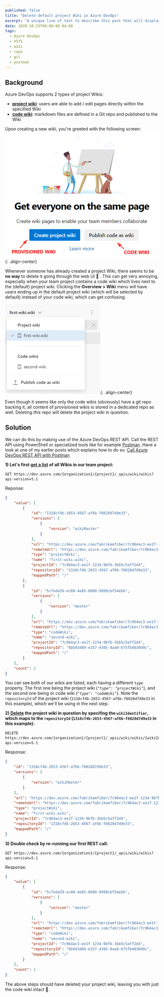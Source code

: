 ```yaml
---
published: false
title: "Delete default project Wiki in Azure DevOps"
excerpt: "A unique line of text to describe this post that will display in an archive listing and meta description with SEO benefits."
date: 2020-10-23T00:00:00-04:00
tags:
  - Azure DevOps
  - VSTS
  - wiki
  - repo
  - git
  - postman
---
```


## Background

Azure DevOps supports 2 types of project Wikis:
- [**project wiki**](https://docs.microsoft.com/en-us/azure/devops/project/wiki/wiki-create-repo?view=azure-devops): users are able to add / edit pages directly within the specified Wiki
- [**code wiki**](https://docs.microsoft.com/en-us/azure/devops/project/wiki/publish-repo-to-wiki?view=azure-devops&tabs=browser#publish-a-git-repository-to-a-wiki-1): markdown files are defined in a Git repo and published to the Wiki


Upon creating a new wiki, you're greeted with the following screen:
![image-center](/assets/images/wiki_1.png){: .align-center}


Whenever someone has already created a project Wiki, there seems to be **no way** to delete it going through the web UI 🙉 . This can get very annoying, especially when your team project contains a code wiki which lives next to the (default) project wiki. Clicking the **Overview > Wiki** menu will have users ending up in the default project wiki (which will be selected by default) instead of your code wiki, which can get confusing.

![image-center](/assets/images/wiki_2.png){: .align-center}

Even though it seems like only the code wikis (obviously) have a git repo backing it, all content of provisioned wikis is stored in a dedicated repo as well. Deleting *this* repo will delete the project wiki in question.

## Solution
We can do this by making use of the Azure DevOps REST API. Call the REST API using PowerShell or specialized tools like for example [Postman](https://www.postman.com/).
Have a look at one of my earlier posts which explains how to do so: [Call Azure DevOps REST API with Postman](https://sanderh.dev/call-Azure-DevOps-REST-API-Postman/)


**1) Let's first [get a list](https://docs.microsoft.com/en-us/rest/api/azure/devops/wiki/wikis/list?view=azure-devops-rest-5.1) of all Wikis in our team project:**

```http
GET https://dev.azure.com/{organization}/{project}/_apis/wiki/wikis?api-version=5.1
```
Reponse:
```json
{
    "value": [
        {
            "id": "1318cf4b-2653-4567-af6b-f8028d7d9e33",
            "versions": [
                {
                    "version": "wikiMaster"
                }
            ],
            "url": "https://dev.azure.com/fabrikamfiber/7c964ac3-ee1f-1234-9bfb-3bb5c5aff2d4/_apis/wiki/wikis/1318cf4b-2653-4567-af6b-f8028d7d9e33",
            "remoteUrl": "https://dev.azure.com/fabrikamfiber/7c964ac3-ee1f-1234-9bfb-3bb5c5aff2d4/_wiki/wikis/1318cf4b-2653-4567-af6b-f8028d7d9e33",
            "type": "projectWiki",
            "name": "first-wiki.wiki",
            "projectId": "7c964ac3-ee1f-1234-9bfb-3bb5c5aff2d4",
            "repositoryId": "1318cf4b-2653-4567-af6b-f8028d7d9e33",
            "mappedPath": "/"
        },
        {
            "id": "5cfeda59-ec80-4e85-8600-9d99cbf54ebb",
            "versions": [
                {
                    "version": "master"
                }
            ],
            "url": "https://dev.azure.com/fabrikamfiber/7c964ac3-ee1f-1234-9bfb-3bb5c5aff2d4/_apis/wiki/wikis/5cfeda59-ec80-4e85-8600-9d99cbf54ebb",
            "remoteUrl": "https://dev.azure.com/fabrikamfiber/7c964ac3-ee1f-1234-9bfb-3bb5c5aff2d4/_wiki/wikis/5cfeda59-ec80-4e85-8600-9d99cbf54ebb",
            "type": "codeWiki",
            "name": "second-wiki",
            "projectId": "7c964ac3-ee1f-1234-9bfb-3bb5c5aff2d4",
            "repositoryId": "6bb93d89-e257-4385-8aa0-675fb4830d9c",
            "mappedPath": "/"
        }
    ],
    "count": 2
}
```

You can see both of our wikis are listed, each having a different `type` property. The first one being the project wiki (`"type": "projectWiki"`), and the second one being or code wiki (`"type": "codeWiki"`). Note the `repositoryId` of the project wiki (`1318cf4b-2653-4567-af6b-f8028d7d9e33` in this example), which we'll be using in the next step.

**2) [Delete](https://docs.microsoft.com/en-us/rest/api/azure/devops/wiki/wikis/delete?view=azure-devops-rest-5.1) the project wiki in question by specifing the `wikiIdentifier`, which maps to the `repositoryId` (`1318cf4b-2653-4567-af6b-f8028d7d9e33` in this example):**
```http
DELETE https://dev.azure.com/{organization}/{project}/_apis/wiki/wikis/{wikiIdentifier}?api-version=5.1
```
Response:
```json
{
    "id": "1318cf4b-2653-4567-af6b-f8028d7d9e33",
    "versions": [
        {
            "version": "wikiMaster"
        }
    ],
    "url": "https://dev.azure.com/fabrikamfiber/7c964ac3-ee1f-1234-9bfb-3bb5c5aff2d4/_apis/wiki/wikis/1318cf4b-2653-4567-af6b-f8028d7d9e33",
    "remoteUrl": "https://dev.azure.com/fabrikamfiber/7c964ac3-ee1f-1234-9bfb-3bb5c5aff2d4/_wiki/wikis/1318cf4b-2653-4567-af6b-f8028d7d9e33",
    "type": "projectWiki",
    "name": "first-wiki.wiki",
    "projectId": "7c964ac3-ee1f-1234-9bfb-3bb5c5aff2d4",
    "repositoryId": "1318cf4b-2653-4567-af6b-f8028d7d9e33",
    "mappedPath": "/"
}
```

**3) Double check by re-running our first REST call:**
```http
GET https://dev.azure.com/{organization}/{project}/_apis/wiki/wikis?api-version=5.1
```
Response:
```json
{
    "value": [
        {
            "id": "5cfeda59-ec80-4e85-8600-9d99cbf54ebb",
            "versions": [
                {
                    "version": "master"
                }
            ],
            "url": "https://dev.azure.com/fabrikamfiber/7c964ac3-ee1f-1234-9bfb-3bb5c5aff2d4/_apis/wiki/wikis/5cfeda59-ec80-4e85-8600-9d99cbf54ebb",
            "remoteUrl": "https://dev.azure.com/fabrikamfiber/7c964ac3-ee1f-1234-9bfb-3bb5c5aff2d4/_wiki/wikis/5cfeda59-ec80-4e85-8600-9d99cbf54ebb",
            "type": "codeWiki",
            "name": "second-wiki",
            "projectId": "7c964ac3-ee1f-1234-9bfb-3bb5c5aff2d4",
            "repositoryId": "6bb93d89-e257-4385-8aa0-675fb4830d9c",
            "mappedPath": "/"
        }
    ],
    "count": 1
}
```

The above steps should have deleted your project wiki, leaving you with just the code wiki intact 🎉.
